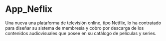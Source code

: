 # App_Neflix
Una nueva una plataforma de televisión online, tipo Netflix, lo ha contratado para diseñar su sistema de 
membresía y cobro por descarga de los contenidos audiovisuales que posee en su catálogo de películas y 
series.
